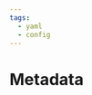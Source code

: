 ```yaml
---
tags:
  - yaml
  - config
---
```


# Metadata

<include repo_url="https://github.com/foliant-docs/foliantcontrib.meta.git" path="README.md" nohead="true" from_heading="Documentation"></include>
